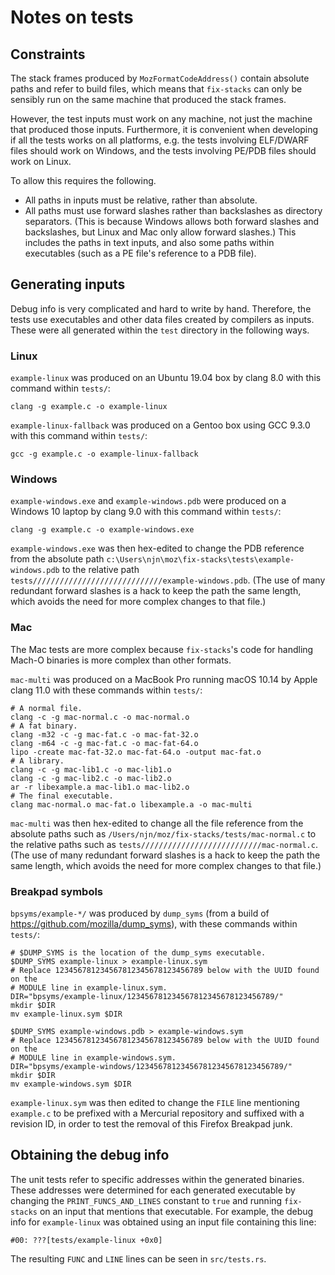 # Notes on tests

## Constraints

The stack frames produced by `MozFormatCodeAddress()` contain absolute paths
and refer to build files, which means that `fix-stacks` can only be sensibly
run on the same machine that produced the stack frames.

However, the test inputs must work on any machine, not just the machine that
produced those inputs. Furthermore, it is convenient when developing if all the
tests works on all platforms, e.g. the tests involving ELF/DWARF files should
work on Windows, and the tests involving PE/PDB files should work on Linux.

To allow this requires the following.
- All paths in inputs must be relative, rather than absolute.
- All paths must use forward slashes rather than backslashes as directory
  separators. (This is because Windows allows both forward slashes and
  backslashes, but Linux and Mac only allow forward slashes.) This includes the
  paths in text inputs, and also some paths within executables (such as a PE
  file's reference to a PDB file).

## Generating inputs

Debug info is very complicated and hard to write by hand. Therefore, the tests
use executables and other data files created by compilers as inputs. These were
all generated within the `test` directory in the following ways.

### Linux

`example-linux` was produced on an Ubuntu 19.04 box by clang 8.0 with this
command within `tests/`:
```
clang -g example.c -o example-linux
```
`example-linux-fallback` was produced on a Gentoo box using GCC 9.3.0 with this
command within `tests/`:
```
gcc -g example.c -o example-linux-fallback
```

### Windows

`example-windows.exe` and `example-windows.pdb` were produced on a Windows 10
 laptop by clang 9.0 with this command within `tests/`:
```
clang -g example.c -o example-windows.exe
```
`example-windows.exe` was then hex-edited to change the PDB reference from the
absolute path `c:\Users\njn\moz\fix-stacks\tests\example-windows.pdb` to the
relative path `tests/////////////////////////////example-windows.pdb`. (The use
of many redundant forward slashes is a hack to keep the path the same length,
which avoids the need for more complex changes to that file.)

### Mac

The Mac tests are more complex because `fix-stacks`'s code for handling Mach-O
binaries is more complex than other formats.

`mac-multi` was produced on a MacBook Pro running macOS 10.14 by Apple clang
11.0 with these commands within `tests/`:
```
# A normal file.
clang -c -g mac-normal.c -o mac-normal.o
# A fat binary.
clang -m32 -c -g mac-fat.c -o mac-fat-32.o
clang -m64 -c -g mac-fat.c -o mac-fat-64.o
lipo -create mac-fat-32.o mac-fat-64.o -output mac-fat.o
# A library.
clang -c -g mac-lib1.c -o mac-lib1.o
clang -c -g mac-lib2.c -o mac-lib2.o
ar -r libexample.a mac-lib1.o mac-lib2.o
# The final executable.
clang mac-normal.o mac-fat.o libexample.a -o mac-multi
```
`mac-multi` was then hex-edited to change all the file reference from the
absolute paths such as `/Users/njn/moz/fix-stacks/tests/mac-normal.c` to the
relative paths such as `tests///////////////////////////mac-normal.c`. (The use
of many redundant forward slashes is a hack to keep the path the same length,
which avoids the need for more complex changes to that file.)

### Breakpad symbols

`bpsyms/example-*/` was produced by `dump_syms` (from a build of
https://github.com/mozilla/dump_syms), with these commands within `tests/`:
```
# $DUMP_SYMS is the location of the dump_syms executable.
$DUMP_SYMS example-linux > example-linux.sym
# Replace 123456781234567812345678123456789 below with the UUID found on the
# MODULE line in example-linux.sym.
DIR="bpsyms/example-linux/123456781234567812345678123456789/"
mkdir $DIR
mv example-linux.sym $DIR

$DUMP_SYMS example-windows.pdb > example-windows.sym
# Replace 123456781234567812345678123456789 below with the UUID found on the
# MODULE line in example-windows.sym.
DIR="bpsyms/example-windows/123456781234567812345678123456789/"
mkdir $DIR
mv example-windows.sym $DIR
```

`example-linux.sym` was then edited to change the `FILE` line mentioning
`example.c` to be prefixed with a Mercurial repository and suffixed with a
revision ID, in order to test the removal of this Firefox Breakpad junk.

## Obtaining the debug info

The unit tests refer to specific addresses within the generated binaries. These
addresses were determined for each generated executable by changing the
`PRINT_FUNCS_AND_LINES` constant to `true` and running `fix-stacks` on an input
that mentions that executable. For example, the debug info for `example-linux`
was obtained using an input file containing this line:
```
#00: ???[tests/example-linux +0x0]
```
The resulting `FUNC` and `LINE` lines can be seen in `src/tests.rs`.

